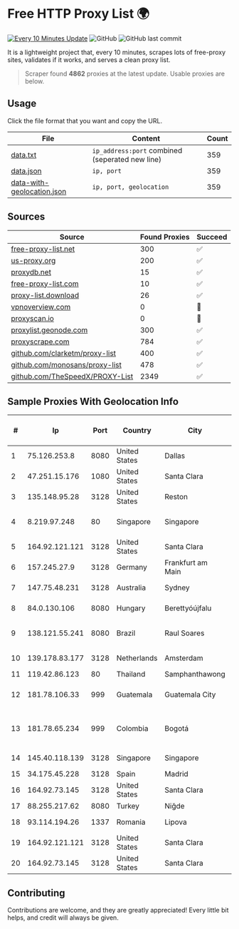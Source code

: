 
# Free HTTP Proxy List 🌍

[![Every 10 Minutes Update](https://github.com/mertguvencli/http-proxy-list/actions/workflows/main.yml/badge.svg?branch=main)](https://github.com/mertguvencli/http-proxy-list/actions/workflows/main.yml)
![GitHub](https://img.shields.io/github/license/mertguvencli/http-proxy-list)
![GitHub last commit](https://img.shields.io/github/last-commit/mertguvencli/http-proxy-list)

It is a lightweight project that, every 10 minutes, scrapes lots of free-proxy sites, validates if it works, and serves a clean proxy list.


> Scraper found **4862** proxies at the latest update. Usable proxies are below.

## Usage

Click the file format that you want and copy the URL.


|File|Content|Count|
|----|-------|-----|
|[data.txt](https://raw.githubusercontent.com/mertguvencli/http-proxy-list/main/proxy-list/data.txt)|`ip_address:port` combined (seperated new line)|359|
|[data.json](https://raw.githubusercontent.com/mertguvencli/http-proxy-list/main/proxy-list/data.json)|`ip, port`|359|
|[data-with-geolocation.json](https://raw.githubusercontent.com/mertguvencli/http-proxy-list/main/proxy-list/data-with-geolocation.json)|`ip, port, geolocation`|359|

## Sources

|Source|Found Proxies|Succeed|
|------|-------------|-------|
|[free-proxy-list.net](https://free-proxy-list.net)|300|✅|
|[us-proxy.org](https://www.us-proxy.org)|200|✅|
|[proxydb.net](http://proxydb.net)|15|✅|
|[free-proxy-list.com](https://free-proxy-list.com/?page=&port=&type%5B%5D=http&type%5B%5D=https&up_time=0&search=Search)|10|✅|
|[proxy-list.download](https://www.proxy-list.download/HTTP)|26|✅|
|[vpnoverview.com](https://vpnoverview.com/privacy/anonymous-browsing/free-proxy-servers)|0|🚫|
|[proxyscan.io](https://www.proxyscan.io)|0|🚫|
|[proxylist.geonode.com](https://proxylist.geonode.com/api/proxy-list?limit=300&page=1&sort_by=lastChecked&sort_type=desc&protocols=http,https)|300|✅|
|[proxyscrape.com](https://api.proxyscrape.com/v2/?request=displayproxies&protocol=http&timeout=10000&country=all&ssl=all&anonymity=all)|784|✅|
|[github.com/clarketm/proxy-list](https://raw.githubusercontent.com/clarketm/proxy-list/master/proxy-list-raw.txt)|400|✅|
|[github.com/monosans/proxy-list](https://raw.githubusercontent.com/monosans/proxy-list/main/proxies/http.txt)|478|✅|
|[github.com/TheSpeedX/PROXY-List](https://raw.githubusercontent.com/TheSpeedX/PROXY-List/master/http.txt)|2349|✅|


## Sample Proxies With Geolocation Info

|#|Ip|Port|Country|City|Internet Service Provider|
|-|--|----|-------|----|-------------------------|
|1|75.126.253.8|8080|United States|Dallas|SoftLayer|
|2|47.251.15.176|1080|United States|Santa Clara|Alibaba.com LLC|
|3|135.148.95.28|3128|United States|Reston|OVH SAS|
|4|8.219.97.248|80|Singapore|Singapore|Alibaba (US) Technology Co., Ltd.|
|5|164.92.121.121|3128|United States|Santa Clara|DigitalOcean, LLC|
|6|157.245.27.9|3128|Germany|Frankfurt am Main|DigitalOcean, LLC|
|7|147.75.48.231|3128|Australia|Sydney|Packet Host, Inc.|
|8|84.0.130.106|8080|Hungary|Berettyóújfalu|Magyar Telekom|
|9|138.121.55.241|8080|Brazil|Raul Soares|Signet Telecom Ltda|
|10|139.178.83.177|3128|Netherlands|Amsterdam|PACKET-HOST|
|11|119.42.86.123|80|Thailand|Samphanthawong|CAT-BB|
|12|181.78.106.33|999|Guatemala|Guatemala City|UFINET Guatemala S. A|
|13|181.78.65.234|999|Colombia|Bogotá|IFX Networks Argentina S.R.L|
|14|145.40.118.139|3128|Singapore|Singapore|Packet Host, Inc.|
|15|34.175.45.228|3128|Spain|Madrid|Google LLC|
|16|164.92.73.145|3128|United States|Santa Clara|DigitalOcean, LLC|
|17|88.255.217.62|8080|Turkey|Niğde|TurkTelekom|
|18|93.114.194.26|1337|Romania|Lipova|Interkvm Host SRL|
|19|164.92.121.121|3128|United States|Santa Clara|DigitalOcean, LLC|
|20|164.92.73.145|3128|United States|Santa Clara|DigitalOcean, LLC|



## Contributing

Contributions are welcome, and they are greatly appreciated! Every
little bit helps, and credit will always be given.


